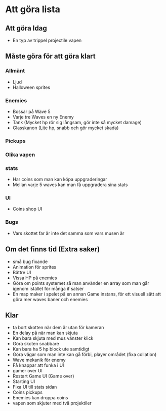 # Att göra lista

## Att göra Idag
* En typ av trippel projectile vapen

## Måste göra för att göra klart 
### Allmänt
* Ljud
* Halloween sprites 

### Enemies
* Bossar på Wave 5 
* Varje tre Waves en ny Enemy 
* Tank (Mycket hp rör sig långsam, gör inte så mycket damage)
* Glasskanon (Lite hp, snabb och gör mycket skada)

### Pickups

### Olika vapen

### stats 
* Har coins som man kan köpa uppgraderingar 
* Mellan varje 5 waves kan man få uppgradera sina stats 

### UI
* Coins shop UI

### Bugs 
* Vars skottet far är inte det samma som vars musen är 

## Om det finns tid (Extra saker)
* små bug fixande 
* Animation för sprites 
* Bättre UI
* Vissa HP på enemies 
* Göra om points systemet så man använder en array som man går igenom istället för många if satser
* En map maker i spelet på en annan Game instans, för ett visuell sätt att göra mer waves baner och enemies


## Klar 
* ta bort skotten när dem är utan för kameran  
* En delay på när man kan skjuta 
* Kan bara skjuta med mus vänster klick 
* Göra skoten snabbare 
* Kan bara ha 5 hp block ute samtidigt 
* Göra vägar som man inte kan gå förbi, player området (fixa collation)
* Wave mekanik för enemy
* Få knappar att funka i UI
* gamer over UI
* Restart Game UI (Game over)
* Starting UI
* Fixa UI till stats sidan
* Coins pickups
* Enemies kan droppa coins 
* vapen som skjuter med två projektiler 